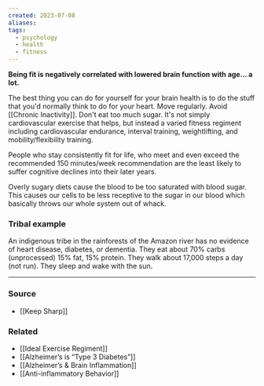 ```yaml
---
created: 2023-07-08
aliases: 
tags:
  - psychology
  - health
  - fitness
---
```

**Being fit is negatively correlated with lowered brain function with age… a lot.**

The best thing you can do for yourself for your brain health is to do the stuff that you'd normally think to do for your heart. Move regularly. Avoid [[Chronic Inactivity]]. Don't eat too much sugar. It's not simply cardiovascular exercise that helps, but instead a varied fitness regiment including cardiovascular endurance, interval training, weightlifting, and mobility/flexibility training.

People who stay consistently fit for life, who meet and even exceed the recommended 150 minutes/week recommendation are the least likely to suffer cognitive declines into their later years.

Overly sugary diets cause the blood to be too saturated with blood sugar. This causes our cells to be less receptive to the sugar in our blood which basically throws our whole system out of whack.

### Tribal example

An indigenous tribe in the rainforests of the Amazon river has no evidence of heart disease, diabetes, or dementia. They eat about 70% carbs (unprocessed) 15% fat, 15% protein. They walk about 17,000 steps a day (not run). They sleep and wake with the sun.

****
### Source
- [[Keep Sharp]]

### Related
- [[Ideal Exercise Regiment]] 
- [[Alzheimer’s is “Type 3 Diabetes”]] 
- [[Alzheimer’s & Brain Inflammation]] 
- [[Anti-inflammatory Behavior]]